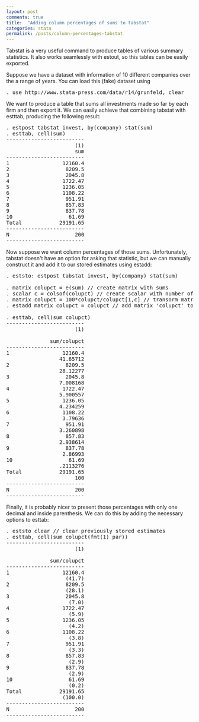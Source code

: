 ```yaml
---
layout: post
comments: true
title:  "Adding column percentages of sums to tabstat"
categories: stata
permalink: /posts/column-percentages-tabstat
---
```


Tabstat is a very useful command to produce tables of various summary statistics. It also works seamlessly with estout, so this tables can be easily exported.

Suppose we have a dataset with information of 10 different companies over the a range of years. You can load this (fake) dataset using

<pre class="sh_stata">
. use http://www.stata-press.com/data/r14/grunfeld, clear
</pre>

We want to produce a table that sums all investments made so far by each firm and then export it. We can easily achieve that combining tabstat with estttab, producing the following result:

<pre class="sh_stata">
. estpost tabstat invest, by(company) stat(sum)
. esttab, cell(sum)
-------------------------
                      (1)
                      sum
-------------------------
1                 12160.4
2                  8209.5
3                  2045.8
4                 1722.47
5                 1236.05
6                 1108.22
7                  951.91
8                  857.83
9                  837.78
10                  61.69
Total            29191.65
-------------------------
N                     200
-------------------------
</pre>

Now suppose we want column percentages of those sums. Unfortunately, tabstat doesn't have an option for asking that statistic, but we can manually construct it and add it to our stored estimates using estadd:

<pre class="sh_stata">
. eststo: estpost tabstat invest, by(company) stat(sum)

. matrix colupct = e(sum) // create matrix with sums
. scalar c = colsof(colupct) // create scalar with number of rows of matrix
. matrix colupct = 100*colupct/colupct[1,c] // transorm matrix values to percentages
. estadd matrix colupct = colupct // add matrix 'colupct' to stored estimates

. esttab, cell(sum colupct)
-------------------------
                      (1)

              sum/colupct
-------------------------
1                 12160.4
                 41.65712
2                  8209.5
                 28.12277
3                  2045.8
                 7.008168
4                 1722.47
                 5.900557
5                 1236.05
                 4.234259
6                 1108.22
                  3.79636
7                  951.91
                 3.260898
8                  857.83
                 2.938614
9                  837.78
                  2.86993
10                  61.69
                 .2113276
Total            29191.65
                      100
-------------------------
N                     200
-------------------------
</pre>

Finally, it is probably nicer to present those percentages with only one decimal and inside parenthesis. We can do this by adding the necessary options to esttab:

<pre class="sh_stata">
. eststo clear // clear previously stored estimates
. esttab, cell(sum colupct(fmt(1) par))
-------------------------
                      (1)

              sum/colupct
-------------------------
1                 12160.4
                   (41.7)
2                  8209.5
                   (28.1)
3                  2045.8
                    (7.0)
4                 1722.47
                    (5.9)
5                 1236.05
                    (4.2)
6                 1108.22
                    (3.8)
7                  951.91
                    (3.3)
8                  857.83
                    (2.9)
9                  837.78
                    (2.9)
10                  61.69
                    (0.2)
Total            29191.65
                  (100.0)
-------------------------
N                     200
-------------------------
</pre>

